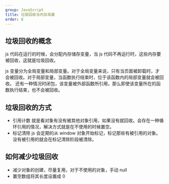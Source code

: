 ```yaml
---
group: JavaScript
title: 垃圾回收与内存泄漏
order: 8
---
```


## 垃圾回收的概念

js 代码在运行的时候，会分配内存储存变量，当 js 代码不再运行时，这些内存要被回收，这就是垃圾回收。

js 变量分为全局变量和局部变量。对于全局变量来说，只有当页面被卸载时，才会被回收。对于局部变量，当函数执行结束时，位于该函数内的局部变量就会被回收。
还有一种情况时闭包，该变量被外部函数所引用，那么即使该变量所在的函数执行结束，也不会被回收。

## 垃圾回收的方式

- 引用计数
  就是看对象有没有被其他对象引用，如果没有就回收。会存在一种循环引用的情况，解决方式就是在不使用的时候置空。
- 标记清除
  js 会定期的从 window 对象开始标记，标记那些有被引用的对象。没有被引用的就会在标记清除阶段被清除。

## 如何减少垃圾回收

- 减少对象的创建，尽量复用，对于不使用的对象，手动 null
- 置空数组将其长度设置成 0
